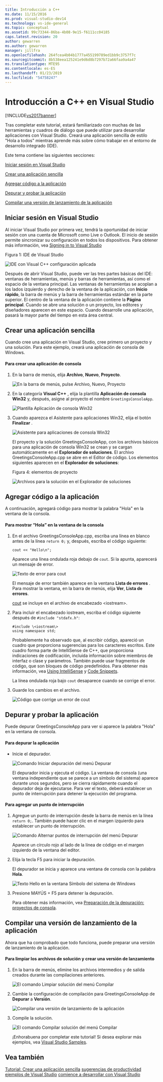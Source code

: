 ```yaml
---
title: Introducción a C++
ms.date: 11/15/2016
ms.prod: visual-studio-dev14
ms.technology: vs-ide-general
ms.topic: conceptual
ms.assetid: 99c73344-86ba-4b08-9e15-f6111cc04185
caps.latest.revision: 20
author: gewarren
ms.author: gewarren
manager: jillfra
ms.openlocfilehash: 264fcea4b04b1777a455199789ed1bb9c3757f7c
ms.sourcegitcommit: 8b538eea125241e9d6d8b7297b72a66faa9a4a47
ms.translationtype: MTE95
ms.contentlocale: es-ES
ms.lasthandoff: 01/23/2019
ms.locfileid: "54758247"
---
```

# <a name="getting-started-with-c-in-visual-studio"></a>Introducción a C++ en Visual Studio
[!INCLUDE[vs2017banner](../includes/vs2017banner.md)]

Tras completar este tutorial, estará familiarizado con muchas de las herramientas y cuadros de diálogo que puede utilizar para desarrollar aplicaciones con Visual Studio. Creará una aplicación sencilla de estilo "Hola a todos" mientras aprende más sobre cómo trabajar en el entorno de desarrollo integrado (IDE).

 Este tema contiene las siguientes secciones:

 [Iniciar sesión en Visual Studio](../ide/getting-started-with-cpp-in-visual-studio.md#BKMK_Configure)

 [Crear una aplicación sencilla](../ide/getting-started-with-cpp-in-visual-studio.md#BKMK_CreateApp)

 [Agregar código a la aplicación](../ide/getting-started-with-cpp-in-visual-studio.md#BKMK_AddCode)

 [Depurar y probar la aplicación](../ide/getting-started-with-cpp-in-visual-studio.md#BKMK_DebugTest)

 [Compilar una versión de lanzamiento de la aplicación](../ide/getting-started-with-cpp-in-visual-studio.md#BKMK_BuildRelease)

##  <a name="BKMK_Configure"></a> Iniciar sesión en Visual Studio
 Al iniciar Visual Studio por primera vez, tendrá la oportunidad de iniciar sesión con una cuenta de Microsoft como Live o Outlook. El inicio de sesión permite sincronizar su configuración en todos los dispositivos. Para obtener más información, vea [Signing in to Visual Studio](../ide/signing-in-to-visual-studio.md)

 Figura 1: IDE de Visual Studio

 ![IDE con Visual C&#43;&#43; configuración aplicada](../ide/media/c-ide-defaultenvironmentlayout.png "C++IDE_DefaultEnvironmentLayout")

 Después de abrir Visual Studio, puede ver las tres partes básicas del IDE: ventanas de herramientas, menús y barras de herramientas, así como el espacio de la ventana principal. Las ventanas de herramientas se acoplan a los lados izquierdo y derecho de la ventana de la aplicación, con **Inicio rápido**, la barra de menús y la barra de herramientas estándar en la parte superior. El centro de la ventana de la aplicación contiene la **Página principal**. Cuando se abre una solución o un proyecto, los editores y diseñadores aparecen en este espacio. Cuando desarrolle una aplicación, pasará la mayor parte del tiempo en esta área central.

##  <a name="BKMK_CreateApp"></a> Crear una aplicación sencilla
 Cuando cree una aplicación en Visual Studio, cree primero un proyecto y una solución. Para este ejemplo, creará una aplicación de consola de Windows.

#### <a name="to-create-a-console-app"></a>Para crear una aplicación de consola

1. En la barra de menús, elija **Archivo**, **Nuevo**, **Proyecto**.

    ![En la barra de menús, pulse Archivo, Nuevo, Proyecto](../ide/media/exploreide-filenewproject.png "ExploreIDE-FileNewProject")

2. En la categoría **Visual C++** , elija la plantilla **Aplicación de consola Win32** y, después, asigne al proyecto el nombre `GreetingsConsoleApp`.

    ![Plantilla Aplicación de consola Win32](../ide/media/c-ide-newprojectdlg.png "C++IDE_NewProjectDlg")

3. Cuando aparezca el Asistente para aplicaciones Win32, elija el botón **Finalizar** .

    ![Asistente para aplicaciones de consola Win32](../ide/media/c-ide-win32consoleappwizard.png "C++IDE_Win32ConsoleAppWizard")

   El proyecto y la solución GreetingsConsoleApp, con los archivos básicos para una aplicación de consola Win32 se crean y se cargan automáticamente en el **Explorador de soluciones**. El archivo GreetingsConsoleApp.cpp se abre en el Editor de código. Los elementos siguientes aparecen en el **Explorador de soluciones**:

   Figura 4: elementos de proyecto

   ![Archivos para la solución en el Explorador de soluciones](../ide/media/c-ide-solutioncontents.png "C++IDE_SolutionContents")

##  <a name="BKMK_AddCode"></a> Agregar código a la aplicación
 A continuación, agregará código para mostrar la palabra "Hola" en la ventana de la consola.

#### <a name="to-display-hello-in-the-console-window"></a>Para mostrar “Hola” en la ventana de la consola

1.  En el archivo GreetingsConsoleApp.cpp, escriba una línea en blanco antes de la línea `return 0;` y, después, escriba el código siguiente:

    ```
    cout << "Hello\n";
    ```

     Aparece una línea ondulada roja debajo de `cout`. Si la apunta, aparecerá un mensaje de error.

     ![Texto de error para cout](../ide/media/c-ide-couterror.png "C++IDE_CoutError")

     El mensaje de error también aparece en la ventana **Lista de errores** . Para mostrar la ventana, en la barra de menús, elija **Ver**, **Lista de errores**.

     [cout](http://msdn.microsoft.com/library/d87db6c3-e4e1-4d09-9ec5-458f55018257) se incluye en el archivo de encabezado \<iostream\>.

2.  Para incluir el encabezado iostream, escriba el código siguiente después de `#include "stdafx.h"`:

    ```
    #include \<iostream\>
    using namespace std;
    ```

     Probablemente ha observado que, al escribir código, apareció un cuadro que proporciona sugerencias para los caracteres escritos. Este cuadro forma parte de IntelliSense de C++, que proporciona indicaciones de codificación, incluida información sobre miembros de interfaz o clase y parámetros. También puede usar fragmentos de código, que son bloques de código predefinidos. Para obtener más información, vea [Using IntelliSense](../ide/using-intellisense.md) y [Code Snippets](../ide/code-snippets.md).

     La línea ondulada roja bajo `cout` desaparece cuando se corrige el error.

3.  Guarde los cambios en el archivo.

     ![Código que corrige un error de cout](../ide/media/c-ide-coutfix.png "C++IDE_CoutFix")

##  <a name="BKMK_DebugTest"></a> Depurar y probar la aplicación
 Puede depurar GreetingsConsoleApp para ver si aparece la palabra "Hola" en la ventana de consola.

#### <a name="to-debug-the-application"></a>Para depurar la aplicación

-   Inicie el depurador.

     ![Comando Iniciar depuración del menú Depurar](../ide/media/exploreide-startdebugging.png "ExploreIDE-StartDebugging")

     El depurador inicia y ejecuta el código. La ventana de consola (una ventana independiente que se parece a un símbolo del sistema) aparece durante unos segundos, pero se cierra rápidamente cuando el depurador deja de ejecutarse. Para ver el texto, deberá establecer un punto de interrupción para detener la ejecución del programa.

#### <a name="to-add-a-breakpoint"></a>Para agregar un punto de interrupción

1. Agregue un punto de interrupción desde la barra de menús en la línea `return 0;`. También puede hacer clic en el margen izquierdo para establecer un punto de interrupción.

    ![Comando Alternar puntos de interrupción del menú Depurar](../ide/media/exploreide-togglebreakpoint.png "ExploreIDE-ToggleBreakpoint")

    Aparece un círculo rojo al lado de la línea de código en el margen izquierdo de la ventana del editor.

2. Elija la tecla F5 para iniciar la depuración.

    El depurador se inicia y aparece una ventana de consola con la palabra **Hola**.

    ![Texto Hello en la ventana Símbolo del sistema de Windows](../ide/media/c-ide-hellocommandwindow.png "C++IDE_HelloCommandWindow")

3. Presione MAYÚS + F5 para detener la depuración.

   Para obtener más información, vea [Preparación de la depuración: proyectos de consola](../debugger/debugging-preparation-console-projects.md).

##  <a name="BKMK_BuildRelease"></a> Compilar una versión de lanzamiento de la aplicación
 Ahora que ha comprobado que todo funciona, puede preparar una versión de lanzamiento de la aplicación.

#### <a name="to-clean-the-solution-files-and-build-a-release-version"></a>Para limpiar los archivos de solución y crear una versión de lanzamiento

1. En la barra de menús, elimine los archivos intermedios y de salida creados durante las compilaciones anteriores.

    ![El comando Limpiar solución del menú Compilar](../ide/media/exploreide-cleansolution.png "ExploreIDE-CleanSolution")

2. Cambie la configuración de compilación para GreetingsConsoleApp de **Depurar** a **Versión**.

    ![Compilar una versión de lanzamiento de la aplicación](../ide/media/c-ide-changingbuildtorelease.png "C++IDE_ChangingBuildtoRelease")

3. Compile la solución.

    ![El comando Compilar solución del menú Compilar](../ide/media/exploreide-buildsolution.png "ExploreIDE-BuildSolution")

   ¡Enhorabuena por completar este tutorial! Si desea explorar más ejemplos, vea [Visual Studio Samples](../ide/visual-studio-samples.md).

## <a name="see-also"></a>Vea también
 [Tutorial: Crear una aplicación sencilla](../ide/walkthrough-create-a-simple-application-with-visual-csharp-or-visual-basic.md) [sugerencias de productividad](../ide/productivity-tips-for-visual-studio.md) [ejemplos de Visual Studio](../ide/visual-studio-samples.md) [comience a desarrollar con Visual Studio](../ide/get-started-developing-with-visual-studio.md)
